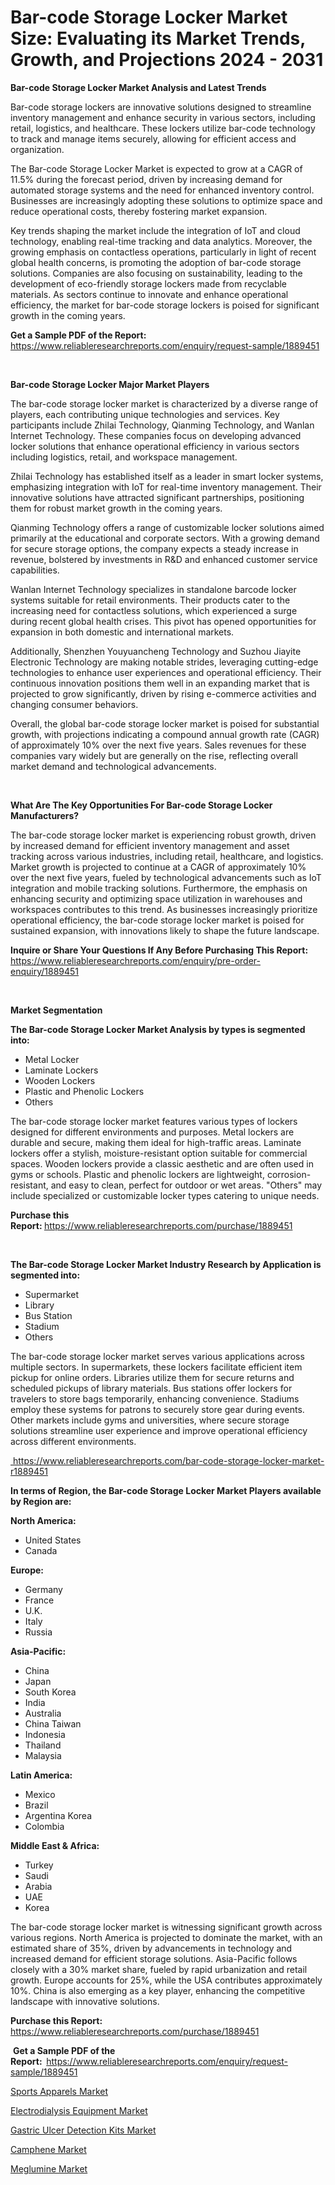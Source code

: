 <p><h1>Bar-code Storage Locker Market Size: Evaluating its Market Trends, Growth, and Projections 2024 - 2031</h1></p><p><strong>Bar-code Storage Locker Market Analysis and Latest Trends</strong></p>
<p><p>Bar-code storage lockers are innovative solutions designed to streamline inventory management and enhance security in various sectors, including retail, logistics, and healthcare. These lockers utilize bar-code technology to track and manage items securely, allowing for efficient access and organization.</p><p>The Bar-code Storage Locker Market is expected to grow at a CAGR of 11.5% during the forecast period, driven by increasing demand for automated storage systems and the need for enhanced inventory control. Businesses are increasingly adopting these solutions to optimize space and reduce operational costs, thereby fostering market expansion.</p><p>Key trends shaping the market include the integration of IoT and cloud technology, enabling real-time tracking and data analytics. Moreover, the growing emphasis on contactless operations, particularly in light of recent global health concerns, is promoting the adoption of bar-code storage solutions. Companies are also focusing on sustainability, leading to the development of eco-friendly storage lockers made from recyclable materials. As sectors continue to innovate and enhance operational efficiency, the market for bar-code storage lockers is poised for significant growth in the coming years.</p></p>
<p><strong>Get a Sample PDF of the Report:&nbsp;</strong> <a href="https://www.reliableresearchreports.com/enquiry/request-sample/1889451?utm_campaign=1736&utm_medium=2&utm_source=Github&utm_content=ia&utm_term=24102024&utm_id=bar-code-storage-locker">https://www.reliableresearchreports.com/enquiry/request-sample/1889451</a></p>
<p>&nbsp;</p>
<p><strong>Bar-code Storage Locker Major Market Players</strong></p>
<p><p>The bar-code storage locker market is characterized by a diverse range of players, each contributing unique technologies and services. Key participants include Zhilai Technology, Qianming Technology, and Wanlan Internet Technology. These companies focus on developing advanced locker solutions that enhance operational efficiency in various sectors including logistics, retail, and workspace management.</p><p>Zhilai Technology has established itself as a leader in smart locker systems, emphasizing integration with IoT for real-time inventory management. Their innovative solutions have attracted significant partnerships, positioning them for robust market growth in the coming years.</p><p>Qianming Technology offers a range of customizable locker solutions aimed primarily at the educational and corporate sectors. With a growing demand for secure storage options, the company expects a steady increase in revenue, bolstered by investments in R&D and enhanced customer service capabilities.</p><p>Wanlan Internet Technology specializes in standalone barcode locker systems suitable for retail environments. Their products cater to the increasing need for contactless solutions, which experienced a surge during recent global health crises. This pivot has opened opportunities for expansion in both domestic and international markets.</p><p>Additionally, Shenzhen Youyuancheng Technology and Suzhou Jiayite Electronic Technology are making notable strides, leveraging cutting-edge technologies to enhance user experiences and operational efficiency. Their continuous innovation positions them well in an expanding market that is projected to grow significantly, driven by rising e-commerce activities and changing consumer behaviors.</p><p>Overall, the global bar-code storage locker market is poised for substantial growth, with projections indicating a compound annual growth rate (CAGR) of approximately 10% over the next five years. Sales revenues for these companies vary widely but are generally on the rise, reflecting overall market demand and technological advancements.</p></p>
<p>&nbsp;</p>
<p><strong>What Are The Key Opportunities For Bar-code Storage Locker Manufacturers?</strong></p>
<p><p>The bar-code storage locker market is experiencing robust growth, driven by increased demand for efficient inventory management and asset tracking across various industries, including retail, healthcare, and logistics. Market growth is projected to continue at a CAGR of approximately 10% over the next five years, fueled by technological advancements such as IoT integration and mobile tracking solutions. Furthermore, the emphasis on enhancing security and optimizing space utilization in warehouses and workspaces contributes to this trend. As businesses increasingly prioritize operational efficiency, the bar-code storage locker market is poised for sustained expansion, with innovations likely to shape the future landscape.</p></p>
<p><strong>Inquire or Share Your Questions If Any Before Purchasing This Report:</strong> <a href="https://www.reliableresearchreports.com/enquiry/pre-order-enquiry/1889451?utm_campaign=1736&utm_medium=2&utm_source=Github&utm_content=ia&utm_term=24102024&utm_id=bar-code-storage-locker">https://www.reliableresearchreports.com/enquiry/pre-order-enquiry/1889451</a></p>
<p>&nbsp;</p>
<p><strong>Market Segmentation</strong></p>
<p><strong>The Bar-code Storage Locker Market Analysis by types is segmented into:</strong></p>
<p><ul><li>Metal Locker</li><li>Laminate Lockers</li><li>Wooden Lockers</li><li>Plastic and Phenolic Lockers</li><li>Others</li></ul></p>
<p><p>The bar-code storage locker market features various types of lockers designed for different environments and purposes. Metal lockers are durable and secure, making them ideal for high-traffic areas. Laminate lockers offer a stylish, moisture-resistant option suitable for commercial spaces. Wooden lockers provide a classic aesthetic and are often used in gyms or schools. Plastic and phenolic lockers are lightweight, corrosion-resistant, and easy to clean, perfect for outdoor or wet areas. "Others" may include specialized or customizable locker types catering to unique needs.</p></p>
<p><strong>Purchase this Report:&nbsp;</strong><a href="https://www.reliableresearchreports.com/purchase/1889451?utm_campaign=1736&utm_medium=2&utm_source=Github&utm_content=ia&utm_term=24102024&utm_id=bar-code-storage-locker">https://www.reliableresearchreports.com/purchase/1889451</a></p>
<p>&nbsp;</p>
<p><strong>The Bar-code Storage Locker Market Industry Research by Application is segmented into:</strong></p>
<p><ul><li>Supermarket</li><li>Library</li><li>Bus Station</li><li>Stadium</li><li>Others</li></ul></p>
<p><p>The bar-code storage locker market serves various applications across multiple sectors. In supermarkets, these lockers facilitate efficient item pickup for online orders. Libraries utilize them for secure returns and scheduled pickups of library materials. Bus stations offer lockers for travelers to store bags temporarily, enhancing convenience. Stadiums employ these systems for patrons to securely store gear during events. Other markets include gyms and universities, where secure storage solutions streamline user experience and improve operational efficiency across different environments.</p></p>
<p><a href="https://www.reliableresearchreports.com/bar-code-storage-locker-market-r1889451?utm_campaign=1736&utm_medium=2&utm_source=Github&utm_content=ia&utm_term=24102024&utm_id=bar-code-storage-locker">&nbsp;https://www.reliableresearchreports.com/bar-code-storage-locker-market-r1889451</a></p>
<p><strong>In terms of Region, the Bar-code Storage Locker Market Players available by Region are:</strong></p>
<p>
    <p> <strong> North America: </strong>
        <ul>
            <li>United States</li>
            <li>Canada</li>
        </ul>
        </p> 
    <p> <strong> Europe: </strong>
        <ul>
            <li>Germany</li>
            <li>France</li>
            <li>U.K.</li>
            <li>Italy</li>
            <li>Russia</li>
        </ul>
        </p> 
    <p> <strong> Asia-Pacific: </strong>
        <ul>
            <li>China</li>
            <li>Japan</li>
            <li>South Korea</li>
            <li>India</li>
            <li>Australia</li>
            <li>China Taiwan</li>
            <li>Indonesia</li>
            <li>Thailand</li>
            <li>Malaysia</li>
        </ul>
        </p> 
    <p> <strong> Latin America: </strong>
        <ul>
            <li>Mexico</li>
            <li>Brazil</li>
            <li>Argentina Korea</li>
            <li>Colombia</li>
        </ul>
        </p> 
    <p> <strong> Middle East & Africa: </strong>
        <ul>
            <li>Turkey</li>
            <li>Saudi</li>
            <li>Arabia</li>
            <li>UAE</li>
            <li>Korea</li>
        </ul>
    </p>
    </p>
<p><p>The bar-code storage locker market is witnessing significant growth across various regions. North America is projected to dominate the market, with an estimated share of 35%, driven by advancements in technology and increased demand for efficient storage solutions. Asia-Pacific follows closely with a 30% market share, fueled by rapid urbanization and retail growth. Europe accounts for 25%, while the USA contributes approximately 10%. China is also emerging as a key player, enhancing the competitive landscape with innovative solutions.</p></p>
<p><strong>Purchase this Report: </strong><a href="https://www.reliableresearchreports.com/purchase/1889451?utm_campaign=1736&utm_medium=2&utm_source=Github&utm_content=ia&utm_term=24102024&utm_id=bar-code-storage-locker">https://www.reliableresearchreports.com/purchase/1889451</a></p>
<p>&nbsp;<strong>Get a Sample PDF of the Report:&nbsp;&nbsp;</strong><a href="https://www.reliableresearchreports.com/enquiry/request-sample/1889451?utm_campaign=1736&utm_medium=2&utm_source=Github&utm_content=ia&utm_term=24102024&utm_id=bar-code-storage-locker">https://www.reliableresearchreports.com/enquiry/request-sample/1889451</a></p>
<p><strong></strong></p>
<p><p><a href="https://www.linkedin.com/pulse/sports-apparels-ecosystem-mapping-innovation-value-chains-obeoc?utm_campaign=1736&utm_medium=2&utm_source=Github&utm_content=ia&utm_term=24102024&utm_id=bar-code-storage-locker">Sports Apparels Market</a></p><p><a href="https://www.linkedin.com/pulse/investing-electrodialysis-equipment-market-trends-m2qic?utm_campaign=1736&utm_medium=2&utm_source=Github&utm_content=ia&utm_term=24102024&utm_id=bar-code-storage-locker">Electrodialysis Equipment Market</a></p><p><a href="https://github.com/AbbasMahmud554/Market-Research-Report-List-1/blob/main/gastric-ulcer-detection-kits-market.md?utm_campaign=1736&utm_medium=2&utm_source=Github&utm_content=ia&utm_term=24102024&utm_id=bar-code-storage-locker">Gastric Ulcer Detection Kits Market</a></p><p><a href="https://www.linkedin.com/pulse/camphene-market-drivers-challenges-forecast-2024-2031-researcherly-rgjic?utm_campaign=1736&utm_medium=2&utm_source=Github&utm_content=ia&utm_term=24102024&utm_id=bar-code-storage-locker">Camphene Market</a></p><p><a href="https://www.linkedin.com/pulse/global-perspectives-meglumine-market-trends-forecast-2024-okw6c?utm_campaign=1736&utm_medium=2&utm_source=Github&utm_content=ia&utm_term=24102024&utm_id=bar-code-storage-locker">Meglumine Market</a></p></p>